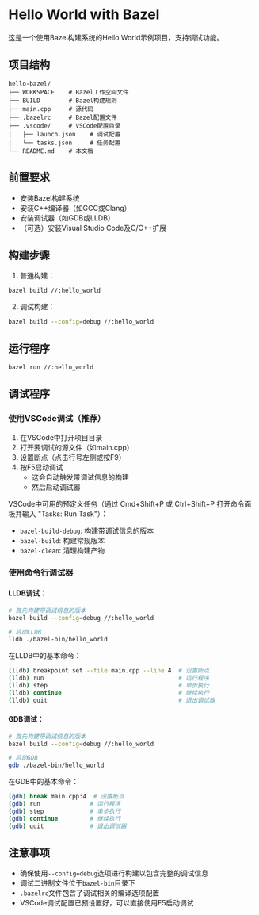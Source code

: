 # Hello World with Bazel

这是一个使用Bazel构建系统的Hello World示例项目，支持调试功能。

## 项目结构

```
hello-bazel/
├── WORKSPACE    # Bazel工作空间文件
├── BUILD        # Bazel构建规则
├── main.cpp     # 源代码
├── .bazelrc     # Bazel配置文件
├── .vscode/     # VSCode配置目录
│   ├── launch.json    # 调试配置
│   └── tasks.json     # 任务配置
└── README.md    # 本文档
```

## 前置要求

- 安装Bazel构建系统
- 安装C++编译器（如GCC或Clang）
- 安装调试器（如GDB或LLDB）
- （可选）安装Visual Studio Code及C/C++扩展

## 构建步骤

1. 普通构建：
```bash
bazel build //:hello_world
```

2. 调试构建：
```bash
bazel build --config=debug //:hello_world
```

## 运行程序

```bash
bazel run //:hello_world
```

## 调试程序

### 使用VSCode调试（推荐）

1. 在VSCode中打开项目目录
2. 打开要调试的源文件（如main.cpp）
3. 设置断点（点击行号左侧或按F9）
4. 按F5启动调试
   - 这会自动触发带调试信息的构建
   - 然后启动调试器

VSCode中可用的预定义任务（通过 Cmd+Shift+P 或 Ctrl+Shift+P 打开命令面板并输入 "Tasks: Run Task"）：
- `bazel-build-debug`: 构建带调试信息的版本
- `bazel-build`: 构建常规版本
- `bazel-clean`: 清理构建产物

### 使用命令行调试器

#### LLDB调试：
```bash
# 首先构建带调试信息的版本
bazel build --config=debug //:hello_world

# 启动LLDB
lldb ./bazel-bin/hello_world
```

在LLDB中的基本命令：
```bash
(lldb) breakpoint set --file main.cpp --line 4  # 设置断点
(lldb) run                                      # 运行程序
(lldb) step                                     # 单步执行
(lldb) continue                                 # 继续执行
(lldb) quit                                     # 退出调试器
```

#### GDB调试：
```bash
# 首先构建带调试信息的版本
bazel build --config=debug //:hello_world

# 启动GDB
gdb ./bazel-bin/hello_world
```

在GDB中的基本命令：
```bash
(gdb) break main.cpp:4  # 设置断点
(gdb) run              # 运行程序
(gdb) step             # 单步执行
(gdb) continue         # 继续执行
(gdb) quit             # 退出调试器
```

## 注意事项

- 确保使用`--config=debug`选项进行构建以包含完整的调试信息
- 调试二进制文件位于`bazel-bin`目录下
- `.bazelrc`文件包含了调试相关的编译选项配置
- VSCode调试配置已预设置好，可以直接使用F5启动调试